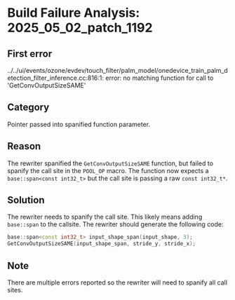 # Build Failure Analysis: 2025_05_02_patch_1192

## First error

../../ui/events/ozone/evdev/touch_filter/palm_model/onedevice_train_palm_detection_filter_inference.cc:816:1: error: no matching function for call to 'GetConvOutputSizeSAME'

## Category
Pointer passed into spanified function parameter.

## Reason
The rewriter spanified the `GetConvOutputSizeSAME` function, but failed to spanify the call site in the `POOL_OP` macro. The function now expects a `base::span<const int32_t>` but the call site is passing a raw `const int32_t*`.

## Solution
The rewriter needs to spanify the call site. This likely means adding `base::span` to the callsite. The rewriter should generate the following code:

```c++
base::span<const int32_t> input_shape_span(input_shape, 3);
GetConvOutputSizeSAME(input_shape_span, stride_y, stride_x);
```

## Note
There are multiple errors reported so the rewriter will need to spanify all call sites.
```